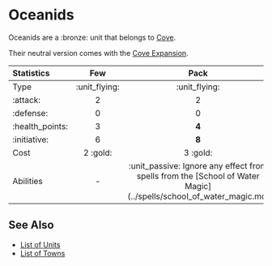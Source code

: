 # Oceanids

Oceanids are a :bronze: unit that belongs to [Cove](../towns/cove.md).

Their neutral version comes with the [Cove Expansion](../content.md).


| Statistics | Few | Pack | Neutral |
| :--- | :---: | :---: | :---: |
| Type | :unit_flying: | :unit_flying: | 🚧 |
| :attack: | 2 | 2 | 🚧 |
| :defense: | 0 | 0 | 🚧 |
| :health_points: | 3 | **4** | 🚧 |
| :initiative: | 6 | **8** | 🚧 |
| Cost | 2 :gold: | 3 :gold: | 🚧 |
| Abilities | - | :unit_passive: Ignore any effect from spells from the [School of Water Magic](../spells/school_of_water_magic.md. | 🚧 |


## See Also

- [List of Units](index.md)
- [List of Towns](../towns/index.md)
